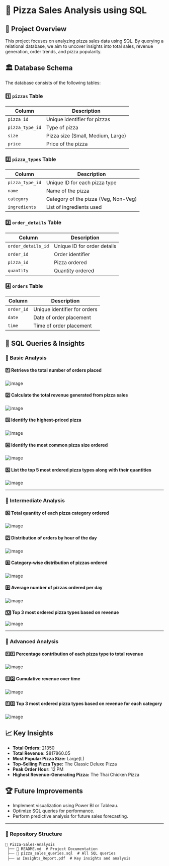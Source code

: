# 🍕 Pizza Sales Analysis using SQL

## 📌 Project Overview
This project focuses on analyzing pizza sales data using SQL. By querying a relational database, we aim to uncover insights into total sales, revenue generation, order trends, and pizza popularity.

## 🏛 Database Schema
The database consists of the following tables:

### 1️⃣ `pizzas` Table
| Column         | Description                 |
|---------------|-----------------------------|
| `pizza_id`    | Unique identifier for pizzas |
| `pizza_type_id` | Type of pizza               |
| `size`        | Pizza size (Small, Medium, Large) |
| `price`       | Price of the pizza          |

### 2️⃣ `pizza_types` Table
| Column        | Description                  |
|--------------|------------------------------|
| `pizza_type_id` | Unique ID for each pizza type |
| `name`       | Name of the pizza             |
| `category`   | Category of the pizza (Veg, Non-Veg) |
| `ingredients` | List of ingredients used     |

### 3️⃣ `order_details` Table
| Column          | Description                |
|----------------|----------------------------|
| `order_details_id` | Unique ID for order details |
| `order_id`     | Order identifier           |
| `pizza_id`     | Pizza ordered               |
| `quantity`     | Quantity ordered            |

### 4️⃣ `orders` Table
| Column    | Description             |
|----------|-------------------------|
| `order_id` | Unique identifier for orders |
| `date`    | Date of order placement |
| `time`    | Time of order placement |

## 🎯 SQL Queries & Insights

### 🔹 Basic Analysis

#### 1️⃣ Retrieve the total number of orders placed
![image](https://github.com/user-attachments/assets/5f556181-00dc-4033-a8e3-13697f8bcac4)

#### 2️⃣ Calculate the total revenue generated from pizza sales
![image](https://github.com/user-attachments/assets/0d9edefe-3b11-4c5c-ade0-2424c81939aa)


#### 3️⃣ Identify the highest-priced pizza
![image](https://github.com/user-attachments/assets/62b59ba5-f796-4598-8ba2-f2f0d5b0241d)


#### 4️⃣ Identify the most common pizza size ordered
![image](https://github.com/user-attachments/assets/8a13b8c1-c753-41f8-9222-b3a1711ba4db)


#### 5️⃣ List the top 5 most ordered pizza types along with their quantities
![image](https://github.com/user-attachments/assets/5ef6fc1c-921d-4069-ba46-3baa02cf74ea)


---
### 🔹 Intermediate Analysis

#### 6️⃣ Total quantity of each pizza category ordered
![image](https://github.com/user-attachments/assets/01430606-868d-4a1f-ba11-6b7089f9a1bb)


#### 7️⃣ Distribution of orders by hour of the day
![image](https://github.com/user-attachments/assets/c59429fa-033f-4911-b035-de7f3c00b7db)


#### 8️⃣ Category-wise distribution of pizzas ordered
![image](https://github.com/user-attachments/assets/d6cae5f4-2101-48d0-8948-5ae897df7df2)


#### 9️⃣ Average number of pizzas ordered per day
![image](https://github.com/user-attachments/assets/babdfddb-823b-416d-b441-ca7a46615d9c)


#### 🔟 Top 3 most ordered pizza types based on revenue
![image](https://github.com/user-attachments/assets/ab9cd4d1-30d9-4acc-98ea-ba679489b007)


---
### 🔹 Advanced Analysis

#### 1️⃣1️⃣ Percentage contribution of each pizza type to total revenue
![image](https://github.com/user-attachments/assets/945227b0-cea2-4565-8ea0-b6dea3498b4f)


#### 1️⃣2️⃣ Cumulative revenue over time
![image](https://github.com/user-attachments/assets/9a44ee17-2c1e-4c59-8442-82f89aea5f08)


#### 1️⃣3️⃣ Top 3 most ordered pizza types based on revenue for each category
![image](https://github.com/user-attachments/assets/6faa6c92-493d-4d53-a445-42764fb42416)


## 📈 Key Insights
- **Total Orders:** 21350
- **Total Revenue:** $817860.05
- **Most Popular Pizza Size:** Large(L)
- **Top-Selling Pizza Type:** The Classic Deluxe Pizza
- **Peak Order Hour:** 12 PM
- **Highest Revenue-Generating Pizza:** The Thai Chicken Pizza

## 🏆 Future Improvements
- Implement visualization using Power BI or Tableau.
- Optimize SQL queries for performance.
- Perform predictive analysis for future sales forecasting.

---
### 📂 Repository Structure
```
📂 Pizza-Sales-Analysis
 ├── 📄 README.md  # Project Documentation
 ├── 📄 pizza_sales_queries.sql  # All SQL queries
 ├── 📊 Insights_Report.pdf  # Key insights and analysis
```



